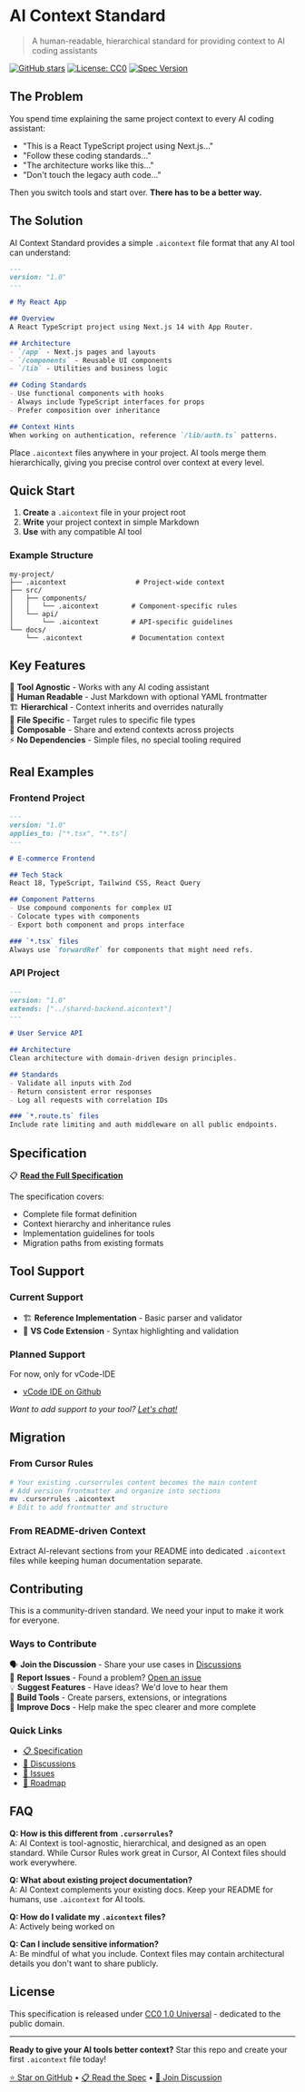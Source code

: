 # AI Context Standard

> A human-readable, hierarchical standard for providing context to AI coding assistants

[![GitHub stars](https://img.shields.io/github/stars/vibe-stack/ai-context-standard?style=social)](https://github.com/vibe-stack/ai-context-standard)
[![License: CC0](https://img.shields.io/badge/License-CC0-blue.svg)](https://creativecommons.org/publicdomain/zero/1.0/)
[![Spec Version](https://img.shields.io/badge/spec-v1.0--draft-orange.svg)](./SPEC.md)

## The Problem

You spend time explaining the same project context to every AI coding assistant:

- "This is a React TypeScript project using Next.js..."
- "Follow these coding standards..."  
- "The architecture works like this..."
- "Don't touch the legacy auth code..."

Then you switch tools and start over. **There has to be a better way.**

## The Solution

AI Context Standard provides a simple `.aicontext` file format that any AI tool can understand:

```markdown
---
version: "1.0"
---

# My React App

## Overview
A React TypeScript project using Next.js 14 with App Router.

## Architecture  
- `/app` - Next.js pages and layouts
- `/components` - Reusable UI components
- `/lib` - Utilities and business logic

## Coding Standards
- Use functional components with hooks
- Always include TypeScript interfaces for props
- Prefer composition over inheritance

## Context Hints
When working on authentication, reference `/lib/auth.ts` patterns.
```

Place `.aicontext` files anywhere in your project. AI tools merge them hierarchically, giving you precise control over context at every level.

## Quick Start

1. **Create** a `.aicontext` file in your project root
2. **Write** your project context in simple Markdown
3. **Use** with any compatible AI tool

### Example Structure

```
my-project/
├── .aicontext                 # Project-wide context
├── src/
│   ├── components/
│   │   └── .aicontext        # Component-specific rules
│   └── api/
│       └── .aicontext        # API-specific guidelines
└── docs/
    └── .aicontext            # Documentation context
```

## Key Features

🧠 **Tool Agnostic** - Works with any AI coding assistant  
📝 **Human Readable** - Just Markdown with optional YAML frontmatter  
🏗️ **Hierarchical** - Context inherits and overrides naturally  
🎯 **File Specific** - Target rules to specific file types  
🔗 **Composable** - Share and extend contexts across projects  
⚡ **No Dependencies** - Simple files, no special tooling required  

## Real Examples

### Frontend Project
```markdown
---
version: "1.0"
applies_to: ["*.tsx", "*.ts"]
---

# E-commerce Frontend

## Tech Stack
React 18, TypeScript, Tailwind CSS, React Query

## Component Patterns
- Use compound components for complex UI
- Colocate types with components
- Export both component and props interface

### `*.tsx` files
Always use `forwardRef` for components that might need refs.
```

### API Project  
```markdown
---
version: "1.0"
extends: ["../shared-backend.aicontext"]
---

# User Service API

## Architecture
Clean architecture with domain-driven design principles.

## Standards
- Validate all inputs with Zod
- Return consistent error responses
- Log all requests with correlation IDs

### `*.route.ts` files
Include rate limiting and auth middleware on all public endpoints.
```

## Specification

📋 **[Read the Full Specification](./SPEC.md)**

The specification covers:
- Complete file format definition
- Context hierarchy and inheritance rules  
- Implementation guidelines for tools
- Migration paths from existing formats

## Tool Support

### Current Support
- 🏗️ **Reference Implementation** - Basic parser and validator
- 🔧 **VS Code Extension** - Syntax highlighting and validation

### Planned Support
For now, only for vCode-IDE 

- [vCode IDE on Github](https://github.com/vibe-stack/vcode)

*Want to add support to your tool? [Let's chat!](https://github.com/vibe-stack/ai-context-standard/discussions)*

## Migration

### From Cursor Rules
```bash
# Your existing .cursorrules content becomes the main content
# Add version frontmatter and organize into sections
mv .cursorrules .aicontext
# Edit to add frontmatter and structure
```

### From README-driven Context
Extract AI-relevant sections from your README into dedicated `.aicontext` files while keeping human documentation separate.

## Contributing

This is a community-driven standard. We need your input to make it work for everyone.

### Ways to Contribute

🗣️ **Join the Discussion** - Share your use cases in [Discussions](https://github.com/vibe-stack/ai-context-standard/discussions)  
🐛 **Report Issues** - Found a problem? [Open an issue](https://github.com/vibe-stack/ai-context-standard/issues)  
💡 **Suggest Features** - Have ideas? We'd love to hear them  
🔧 **Build Tools** - Create parsers, extensions, or integrations  
📝 **Improve Docs** - Help make the spec clearer and more complete  

### Quick Links

- [📋 Specification](./SPEC.md)
- [💬 Discussions](https://github.com/vibe-stack/ai-context-standard/discussions)
- [🐛 Issues](https://github.com/vibe-stack/ai-context-standard/issues)
- [🚀 Roadmap](https://github.com/vibe-stack/ai-context-standard/projects/1)

## FAQ

**Q: How is this different from `.cursorrules`?**  
A: AI Context is tool-agnostic, hierarchical, and designed as an open standard. While Cursor Rules work great in Cursor, AI Context files should work everywhere.

**Q: What about existing project documentation?**  
A: AI Context complements your existing docs. Keep your README for humans, use `.aicontext` for AI tools.

**Q: How do I validate my `.aicontext` files?**  
A: Actively being worked on

**Q: Can I include sensitive information?**  
A: Be mindful of what you include. Context files may contain architectural details you don't want to share publicly.

## License

This specification is released under [CC0 1.0 Universal](https://creativecommons.org/publicdomain/zero/1.0/) - dedicated to the public domain.

---

**Ready to give your AI tools better context?** Star this repo and create your first `.aicontext` file today!

[⭐ Star on GitHub](https://github.com/vibe-stack/ai-context-standard) • [📋 Read the Spec](./SPECIFICATION.md) • [💬 Join Discussion](https://github.com/vibe-stack/ai-context-standard/discussions)
